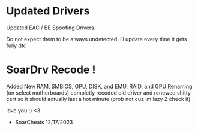# Updated Drivers
Updated EAC / BE Spoofing Drivers.

Do not expect them to be always undetected, ill update every time it gets fully dtc

# SoarDrv Recode !

Added New RAM, SMBIOS, GPU, DISK, and EMU, RAID, and GPU Renaming (on select motherboards)
completly recoded old driver and renewed shitty cert so it should actually last a hot minute (prob not cuz im lazy 2 check it)

love you :) <3

- SoarCheats 12/17/2023
